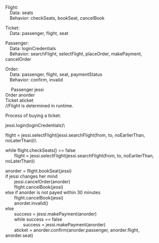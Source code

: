 Flight:\
&emsp;Data: seats\
&emsp;Behavior: checkSeats, bookSeat, cancelBook

Ticket:\
&emsp;Data: passenger, flight, seat

Passenger:\
&emsp;Data: loginCredentials\
&emsp;Behavior: searchFlight, selectFlight, placeOrder, makePayment, cancelOrder

Order:\
&emsp;Data: passenger, flight, seat, paymentStatus\
&emsp;Behavior: confirm, invalid

 
Passenger jessi\
Order anorder\
Ticket aticket\
//Flight is determined in runtime.

Process of buying a ticket:

jessi.login(loginCredentials)\

flight = jessi.selectFlight(jessi.searchFlight(from, to, noEarlierThan, noLaterThan))\

while flight.checkSeats() == false\
&emsp;&emsp;flight = jessi.selectFlight(jessi.searchFlight(from, to, noEarlierThan, noLaterThan))


anorder = flight.bookSeat(jessi)\
if jessi changes her mind\
&emsp;&emsp;jessi.cancelOrder(anorder)\
&emsp;&emsp;flight.cancelBook(jessi)\
else if anorder is not payed within 30 minutes\
&emsp;&emsp;flight.cancelBook(jessi)\
&emsp;&emsp;anorder.invalid()\
else\
&emsp;&emsp;success = jessi.makePayment(anorder)\
&emsp;&emsp;while success == false\
&emsp;&emsp;&emsp;&emsp;success =  jessi.makePayment(anorder)\
&emsp;&emsp;aticket = anorder.confirm(anorder.passenger, anorder.flight, anorder.seat)









